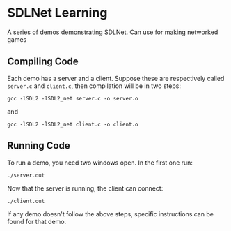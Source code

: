# SDLNet Learning
A series of demos demonstrating SDLNet. Can use for making networked games

## Compiling Code
Each demo has a server and a client. Suppose these are respectively called
`server.c` and `client.c`, then compilation will be in two steps:

`gcc -lSDL2 -lSDL2_net server.c -o server.o`

and

`gcc -lSDL2 -lSDL2_net client.c -o client.o`

## Running Code
To run a demo, you need two windows open. In the first one run:

`./server.out`

Now that the server is running, the client can connect:

`./client.out`

If any demo doesn't follow the above steps, specific instructions
can be found for that demo.
